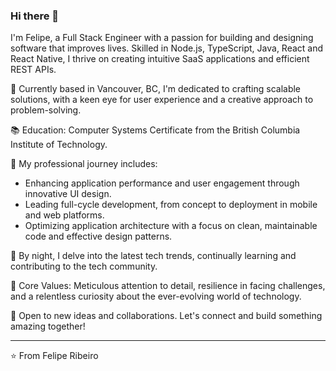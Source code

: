 ### Hi there 👋

I'm Felipe, a Full Stack Engineer with a passion for building and designing software that improves lives. Skilled in Node.js, TypeScript, Java, React and React Native, I thrive on creating intuitive SaaS applications and efficient REST APIs.

📍 Currently based in Vancouver, BC, I'm dedicated to crafting scalable solutions, with a keen eye for user experience and a creative approach to problem-solving.

📚 Education: Computer Systems Certificate from the British Columbia Institute of Technology.

🚀 My professional journey includes:
- Enhancing application performance and user engagement through innovative UI design.
- Leading full-cycle development, from concept to deployment in mobile and web platforms.
- Optimizing application architecture with a focus on clean, maintainable code and effective design patterns.

🌙 By night, I delve into the latest tech trends, continually learning and contributing to the tech community.

🌟 Core Values: Meticulous attention to detail, resilience in facing challenges, and a relentless curiosity about the ever-evolving world of technology.

👥 Open to new ideas and collaborations. Let's connect and build something amazing together!

---

⭐️ From Felipe Ribeiro


<!--
**Zenb0t/Zenb0t** is a ✨ _special_ ✨ repository because its `README.md` (this file) appears on your GitHub profile.

Here are some ideas to get you started:

- 🔭 I’m currently working on ...
- 🌱 I’m currently learning ...
- 👯 I’m looking to collaborate on ...
- 🤔 I’m looking for help with ...
- 💬 Ask me about ...
- 📫 How to reach me: ...
- 😄 Pronouns: ...
- ⚡ Fun fact: ...
-->
